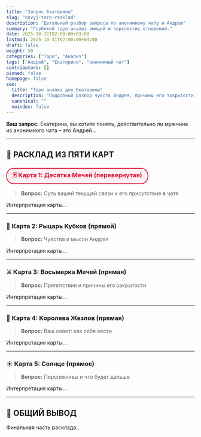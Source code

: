 ```yaml
---
title: "Запрос Екатерины"
slug: "novyj-taro-rasklad"
description: "Детальный разбор запроса по анонимному чату и Андрею"
summary: "Глубокий таро-анализ эмоций и перспектив отношений."
date: 2025-10-31T02:00:00+03:00
lastmod: 2025-10-31T02:00:00+03:00
draft: false
weight: 50
categories: ["Таро", "Анализ"]
tags: ["Андрей", "Екатерина", "анонимный чат"]
contributors: []
pinned: false
homepage: false
seo:
  title: "Таро анализ для Екатерины"
  description: "Подробный разбор чувств Андрея, причины его закрытости, советы и перспективы ваших отношений по картам."
  canonical: ""
  noindex: false
---
```


**Ваш запрос:** Екатерина, вы хотите понять, действительно ли мужчина из анонимного чата – это Андрей...

---

## 🔮 **РАСКЛАД ИЗ ПЯТИ КАРТ**

### <span style="border: 2px solid #DC143C; color: #DC143C; background-color: rgba(220, 20, 60, 0.05); padding: 6px 15px; border-radius: 20px; font-weight: bold; display: inline-block;">🃏 Карта 1: Десятка Мечей (перевернутая)</span>
> **Вопрос:** Суть вашей текущей связи и его присутствие в чате

Интерпретация карты...



---

### **🌙 Карта 2: Рыцарь Кубков (прямой)**  
> **Вопрос:** Чувства и мысли Андрея

Интерпретация карты...

---

### **⚔️ Карта 3: Восьмерка Мечей (прямая)**
> **Вопрос:** Препятствия и причины его закрытости

Интерпретация карты...

---

### **👑 Карта 4: Королева Жезлов (прямая)**
> **Вопрос:** Ваш совет: как себя вести

Интерпретация карты...

---

### **☀️ Карта 5: Солнце (прямое)**
> **Вопрос:** Перспективы и что будет дальше

Интерпретация карты...

---

## 🌟 **ОБЩИЙ ВЫВОД**

Финальная часть расклада...
